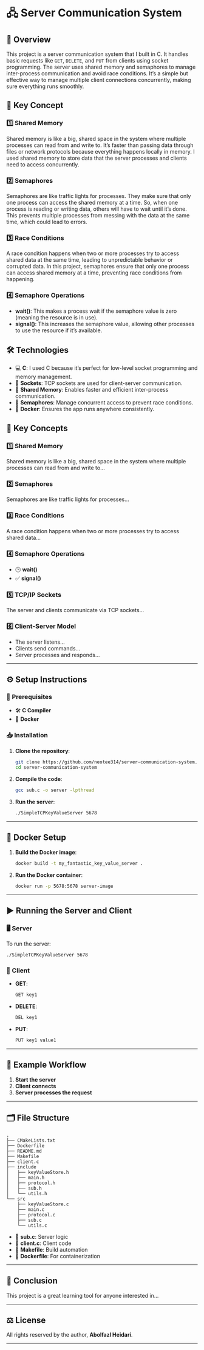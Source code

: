 

# 🖧 Server Communication System

## 📝 Overview

This project is a server communication system that I built in C. It handles basic requests like `GET`, `DELETE`, and `PUT` from clients using socket programming. The server uses shared memory and semaphores to manage inter-process communication and avoid race conditions. It’s a simple but effective way to manage multiple client connections concurrently, making sure everything runs smoothly.

## 🔑 Key Concept

### 1️⃣ Shared Memory

Shared memory is like a big, shared space in the system where multiple processes can read from and write to. It’s faster than passing data through files or network protocols because everything happens locally in memory. I used shared memory to store data that the server processes and clients need to access concurrently.


### 2️⃣ Semaphores


Semaphores are like traffic lights for processes. They make sure that only one process can access the shared memory at a time. So, when one process is reading or writing data, others will have to wait until it’s done. This prevents multiple processes from messing with the data at the same time, which could lead to errors.

### 3️⃣ Race Conditions

A race condition happens when two or more processes try to access shared data at the same time, leading to unpredictable behavior or corrupted data. In this project, semaphores ensure that only one process can access shared memory at a time, preventing race conditions from happening.

### 4️⃣ Semaphore Operations

* **wait()**: This makes a process wait if the semaphore value is zero (meaning the resource is in use).
* **signal()**: This increases the semaphore value, allowing other processes to use the resource if it’s available.


## 🛠 Technologies

* 💻 **C**: I used C because it’s perfect for low-level socket programming and memory management.
* 📡 **Sockets**: TCP sockets are used for client-server communication.
* 🧠 **Shared Memory**: Enables faster and efficient inter-process communication.
* 🚦 **Semaphores**: Manage concurrent access to prevent race conditions.
* 🐳 **Docker**: Ensures the app runs anywhere consistently.

## 🔑 Key Concepts

### 1️⃣ Shared Memory

Shared memory is like a big, shared space in the system where multiple processes can read from and write to...

### 2️⃣ Semaphores

Semaphores are like traffic lights for processes...

### 3️⃣ Race Conditions

A race condition happens when two or more processes try to access shared data...

### 4️⃣ Semaphore Operations

* 🕒 **wait()**
* ✅ **signal()**

### 5️⃣ TCP/IP Sockets

The server and clients communicate via TCP sockets...

### 6️⃣ Client-Server Model

* The server listens...
* Clients send commands...
* Server processes and responds...

---

## ⚙ Setup Instructions

### 🔧 Prerequisites

* 🛠 **C Compiler**
* 🐳 **Docker**

### 📥 Installation

1. **Clone the repository**:

   ```bash
   git clone https://github.com/neotee314/server-communication-system.git
   cd server-communication-system
   ```

2. **Compile the code**:

   ```bash
   gcc sub.c -o server -lpthread
   ```

3. **Run the server**:

   ```bash
   ./SimpleTCPKeyValueServer 5678
   ```

---

## 🐳 Docker Setup

1. **Build the Docker image**:

   ```bash
   docker build -t my_fantastic_key_value_server .
   ```

2. **Run the Docker container**:

   ```bash
   docker run -p 5678:5678 server-image
   ```

---

## ▶ Running the Server and Client

### 🖥 Server

To run the server:

```bash
./SimpleTCPKeyValueServer 5678
```

### 💬 Client

* **GET**:

  ```bash
  GET key1
  ```
* **DELETE**:

  ```bash
  DEL key1
  ```
* **PUT**:

  ```bash
  PUT key1 value1
  ```

---

## 🔄 Example Workflow

1. **Start the server**
2. **Client connects**
3. **Server processes the request**

---

## 🗂 File Structure

```text
.
├── CMakeLists.txt
├── Dockerfile
├── README.md
├── Makefile
├── client.c
├── include
│   ├── keyValueStore.h
│   ├── main.h
│   ├── protocol.h
│   ├── sub.h
│   └── utils.h
└── src
    ├── keyValueStore.c
    ├── main.c
    ├── protocol.c
    ├── sub.c
    └── utils.c
```

* 🧠 **sub.c**: Server logic
* 📡 **client.c**: Client code
* 🧰 **Makefile**: Build automation
* 🐳 **Dockerfile**: For containerization

---

## 🏁 Conclusion

This project is a great learning tool for anyone interested in...

---

## ⚖ License

All rights reserved by the author, **Abolfazl Heidari**.

---

